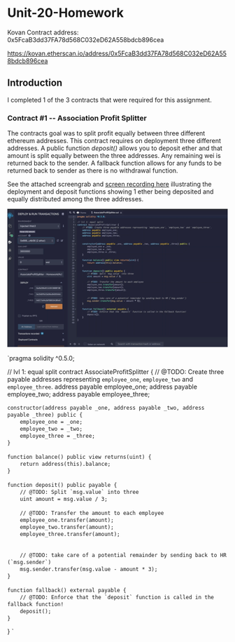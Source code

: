 # Unit-20-Homework

Kovan Contract address:  0x5FcaB3dd37FA78d568C032eD62A558bdcb896cea

https://kovan.etherscan.io/address/0x5FcaB3dd37FA78d568C032eD62A558bdcb896cea

## Introduction
I completed 1 of the 3 contracts that were required for this assignment.  

### Contract #1 -- Association Profit Splitter
The contracts goal was to split profit equally between three different ethereum addresses.  This contract requires on deployment three different addresses.  A public function <i>deposit()</i> allows you to deposit ether and that amount is split equally between the three addresses.  Any remaining wei is returned back to the sender.  A fallback function allows for any funds to be returned back to sender as there is no withdrawal function.

See the attached screengrab and 
[screen recording here](https://drive.google.com/file/d/1cuRpEUQKA1-Ju-FDgxNKOVzQ0xjyYc6C/view?usp=sharing) illustrating the deployment and deposit functions showing 1 ether being deposited and equally distributed among the three addresses.

![alt text](screengrab.png)

`pragma solidity ^0.5.0;

// lvl 1: equal split
contract AssociateProfitSplitter {
    // @TODO: Create three payable addresses representing `employee_one`, `employee_two` and `employee_three`.
    address payable employee_one;
    address payable employee_two;
    address payable employee_three; 
    

    constructor(address payable _one, address payable _two, address payable _three) public {
        employee_one = _one;
        employee_two = _two;
        employee_three = _three;
    }

    function balance() public view returns(uint) {
        return address(this).balance;
    }

    function deposit() public payable {
        // @TODO: Split `msg.value` into three
        uint amount = msg.value / 3; 

        // @TODO: Transfer the amount to each employee
        employee_one.transfer(amount);
        employee_two.transfer(amount);
        employee_three.transfer(amount);
    

        // @TODO: take care of a potential remainder by sending back to HR (`msg.sender`)
        msg.sender.transfer(msg.value - amount * 3);
    }

    function fallback() external payable {
        // @TODO: Enforce that the `deposit` function is called in the fallback function!
        deposit();
    }
}
`
